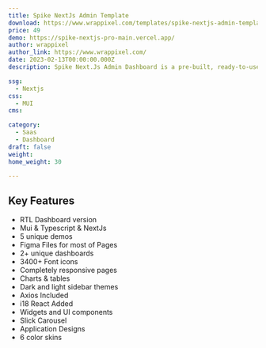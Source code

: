 ```yaml
---
title: Spike NextJs Admin Template
download: https://www.wrappixel.com/templates/spike-nextjs-admin-template/
price: 49
demo: https://spike-nextjs-pro-main.vercel.app/
author: wrappixel
author_link: https://www.wrappixel.com/
date: 2023-02-13T00:00:00.000Z
description: Spike Next.Js Admin Dashboard is a pre-built, ready-to-use, highly customizable and developer friendly admin template.

ssg:
  - Nextjs
css:
  - MUI
cms:

category:
  - Saas
  - Dashboard
draft: false
weight: 
home_weight: 30

---
```


## Key Features

- RTL Dashboard version
- Mui & Typescript & NextJs
- 5 unique demos
- Figma Files for most of Pages
- 2+ unique dashboards
- 3400+ Font icons
- Completely responsive pages
- Charts & tables
- Dark and light sidebar themes
- Axios Included
- i18 React Added
- Widgets and UI components
- Slick Carousel
- Application Designs
- 6 color skins
